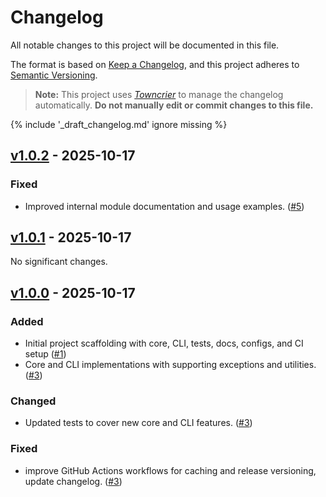 # Changelog

All notable changes to this project will be documented in this file.

The format is based on [Keep a Changelog](https://keepachangelog.com/en/1.1.0/),
and this project adheres to [Semantic Versioning](https://semver.org/spec/v2.0.0.html).

> **Note:** This project uses [*Towncrier*](https://towncrier.readthedocs.io/) to manage the changelog automatically. **Do not manually edit or commit changes to this file.**

{% include '_draft_changelog.md' ignore missing %}

<!-- BEGIN RELEASED CHANGELOG -->

## [v1.0.2](https://github.com/jd-35656/readme-credly-badges/tree/v1.0.2) - 2025-10-17

### Fixed

- Improved internal module documentation and usage examples. ([#5](https://github.com/jd-35656/readme-credly-badges/issues/5))


## [v1.0.1](https://github.com/jd-35656/readme-credly-badges/tree/v1.0.1) - 2025-10-17

No significant changes.


## [v1.0.0](https://github.com/jd-35656/readme-credly-badges/tree/v1.0.0) - 2025-10-17

### Added

- Initial project scaffolding with core, CLI, tests, docs, configs, and CI setup ([#1](https://github.com/jd-35656/readme-credly-badges/issues/1))
- Core and CLI implementations with supporting exceptions and utilities. ([#3](https://github.com/jd-35656/readme-credly-badges/issues/3))

### Changed

- Updated tests to cover new core and CLI features. ([#3](https://github.com/jd-35656/readme-credly-badges/issues/3))

### Fixed

- improve GitHub Actions workflows for caching and release versioning, update changelog. ([#3](https://github.com/jd-35656/readme-credly-badges/issues/3))
